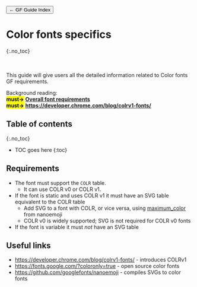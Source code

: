 <link href="style.css" rel="stylesheet">

<a href="./index"><button class="button button-i">&larr; GF Guide Index</button></a>

# Color fonts specifics
{:.no_toc}

<div class="callout">

<br><br>
This guide will give users all the detailed information related to Color fonts GF requirements.
</div>

<div class="context-reading">
    Background reading:<br>
    <mark class="green"><b>must&rarr;</b></mark> <a href="./requirements" style="font-weight:bold">Overall font requirements</a><br>
    <mark class="green"><b>must&rarr;</b></mark> <a href="https://developer.chrome.com/blog/colrv1-fonts/" style="font-weight:bold">https://developer.chrome.com/blog/colrv1-fonts/</a>
</div>

## Table of contents
{:.no_toc}
* TOC goes here
{:toc}

## Requirements

* The font must support the `COLR` table.
   * It can use COLR v0 or COLR v1.
* If the font is static and uses COLR v1 it must have an SVG table equivalent to the COLR table
   * Add SVG to a font with COLR, or vice versa, using [maximum_color](https://github.com/googlefonts/nanoemoji#adding-color-tables-to-existing-fonts) from nanoemoji
   * COLR v0 is widely supported; SVG is not required for COLR v0 fonts
* If the font is variable it must *not* have an SVG table

## Useful links

* https://developer.chrome.com/blog/colrv1-fonts/ - introduces COLRv1
* https://fonts.google.com/?coloronly=true - open source color fonts
* https://github.com/googlefonts/nanoemoji - compiles SVGs to color fonts
